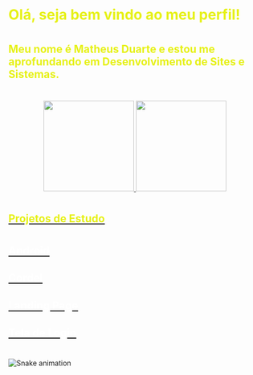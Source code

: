 # <span style="color:#E6F116">Olá, seja bem vindo ao meu perfil!

#

## <span style="color:#E6F116">Meu nome é Matheus Duarte e estou me aprofundando em Desenvolvimento de Sites e Sistemas.

#
# 
#

<div align="center">
  <a href="https://github.com/maxthexus">
  <img height="180em" src="https://github-readme-stats.vercel.app/api?username=maxthexus&show_icons=true&theme=highcontrast&include_all_commits=true&count_private=true"/>
  <img height="180em" src="https://github-readme-stats.vercel.app/api/top-langs/?username=maxthexus&layout=compact&langs_count=7&theme=highcontrast"/>
</div>

<div>

#
#

## <span style="color:#E6F116">Projetos de Estudo

#

<h2><a href="https://maxthexus.github.io/ANDROID/" target="_blank" ><span style="color:white">Android</a></h2>
<h2><a href="https://maxthexus.github.io/CORDEL/"  target="_blank" ><span style="color:white">Cordel</a></h2>
<h2><a href="https://maxthexus.github.io/LANDING-PAGE/"  target="_blank" ><span style="color:white">Landing Page</a></h2>
 <h2><a href="https://maxthexus.github.io/TELA-LOGIN/"  target="_blank" ><span style="color:white">Tela de Login</a></h2>

</div>

#
#

<div> 

 
  ![Snake animation](https://github.com/maxthexus/maxthexus/blob/output/github-contribution-grid-snake.svg)
 
</div>
